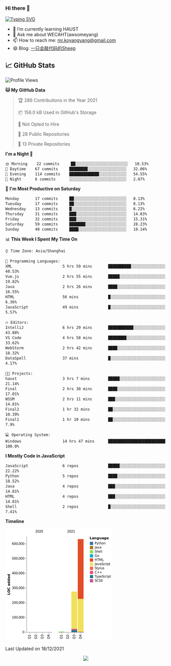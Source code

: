 ### Hi there 👋

[![Typing SVG](https://readme-typing-svg.herokuapp.com?color=%23F78A63&lines=Here+are+some+ideas+to+get+you+started%3A)](https://git.io/typing-svg)

- 🌱 I’m currently learning HAUST
- 💬 Ask me about WECAHT(awsomeyang)
- 📫 How to reach me: mr.koyangyang@gmail.com
- 😄 Blog: [一只会敲代码的Sheep](https://codeyang.pages.dev/)


## &#x1f4c8; GitHub Stats
<!--START_SECTION:waka-->
![Profile Views](http://img.shields.io/badge/Profile%20Views-2-blue)

**🐱 My GitHub Data** 

> 🏆 286 Contributions in the Year 2021
 > 
> 📦 156.0 kB Used in GitHub's Storage 
 > 
> 🚫 Not Opted to Hire
 > 
> 📜 28 Public Repositories 
 > 
> 🔑 13 Private Repositories  
 > 
**I'm a Night 🦉** 

```text
🌞 Morning    22 commits     ██░░░░░░░░░░░░░░░░░░░░░░░   10.53% 
🌆 Daytime    67 commits     ████████░░░░░░░░░░░░░░░░░   32.06% 
🌃 Evening    114 commits    █████████████░░░░░░░░░░░░   54.55% 
🌙 Night      6 commits      ░░░░░░░░░░░░░░░░░░░░░░░░░   2.87%

```
📅 **I'm Most Productive on Saturday** 

```text
Monday       17 commits     ██░░░░░░░░░░░░░░░░░░░░░░░   8.13% 
Tuesday      17 commits     ██░░░░░░░░░░░░░░░░░░░░░░░   8.13% 
Wednesday    13 commits     █░░░░░░░░░░░░░░░░░░░░░░░░   6.22% 
Thursday     31 commits     ███░░░░░░░░░░░░░░░░░░░░░░   14.83% 
Friday       32 commits     ███░░░░░░░░░░░░░░░░░░░░░░   15.31% 
Saturday     59 commits     ███████░░░░░░░░░░░░░░░░░░   28.23% 
Sunday       40 commits     ████░░░░░░░░░░░░░░░░░░░░░   19.14%

```


📊 **This Week I Spent My Time On** 

```text
⌚︎ Time Zone: Asia/Shanghai

💬 Programming Languages: 
XML                      5 hrs 59 mins       ██████████░░░░░░░░░░░░░░░   40.53% 
Vue.js                   2 hrs 55 mins       █████░░░░░░░░░░░░░░░░░░░░   19.82% 
Java                     2 hrs 26 mins       ████░░░░░░░░░░░░░░░░░░░░░   16.55% 
HTML                     56 mins             █░░░░░░░░░░░░░░░░░░░░░░░░   6.36% 
JavaScript               49 mins             █░░░░░░░░░░░░░░░░░░░░░░░░   5.57%

🔥 Editors: 
IntelliJ                 6 hrs 29 mins       ███████████░░░░░░░░░░░░░░   43.88% 
VS Code                  4 hrs 58 mins       ████████░░░░░░░░░░░░░░░░░   33.62% 
WebStorm                 2 hrs 42 mins       ████░░░░░░░░░░░░░░░░░░░░░   18.32% 
DataSpell                37 mins             █░░░░░░░░░░░░░░░░░░░░░░░░   4.17%

🐱‍💻 Projects: 
haust                    3 hrs 7 mins        █████░░░░░░░░░░░░░░░░░░░░   21.14% 
Final                    2 hrs 30 mins       ████░░░░░░░░░░░░░░░░░░░░░   17.01% 
NSSM                     2 hrs 11 mins       ███░░░░░░░░░░░░░░░░░░░░░░   14.81% 
Final2                   1 hr 32 mins        ██░░░░░░░░░░░░░░░░░░░░░░░   10.39% 
Final1                   1 hr 10 mins        ██░░░░░░░░░░░░░░░░░░░░░░░   7.9%

💻 Operating System: 
Windows                  14 hrs 47 mins      █████████████████████████   100.0%

```

**I Mostly Code in JavaScript** 

```text
JavaScript               6 repos             █████░░░░░░░░░░░░░░░░░░░░   22.22% 
Python                   5 repos             ████░░░░░░░░░░░░░░░░░░░░░   18.52% 
Java                     4 repos             ███░░░░░░░░░░░░░░░░░░░░░░   14.81% 
HTML                     4 repos             ███░░░░░░░░░░░░░░░░░░░░░░   14.81% 
Shell                    2 repos             █░░░░░░░░░░░░░░░░░░░░░░░░   7.41%

```


**Timeline**

![Chart not found](https://raw.githubusercontent.com/koyangyang/koyangyang/main/charts/bar_graph.png) 


 Last Updated on 18/12/2021
<!--END_SECTION:waka-->

<!-- <div align="center"><img src="https://github-readme-streak-stats.koyang.workers.dev/?user=koyangyang" ></div> -->

<div align="center"><img src="https://activity-graph.koyang.workers.dev/graph?username=koyangyang&theme=github-light" ></div>

<!-- <div align="center"><img src="https://cdn.jsdelivr.net/gh/koyangyang/hugo_comment/assets/github-contribution-grid-snake.svg" ></div> -->

<!-- ![](https://github-readme-stats.vercel.app/api?username=koyangyang&show_icons=true&theme=flag-india)![](https://github-readme-stats.vercel.app/api/top-langs/?username=koyangyang&layout=compact) -->
<!-- <div align="center"><img src="https://github-readme-stats.vercel.app/api?username=koyangyang&show_icons=true&theme=flag-india" ></div> -->
<!-- <img src="https://github-readme-stats.vercel.app/api/top-langs/?username=koyangyang&layout=compact" > -->



<!-- <div align="center"><img src="https://github-readme-stats.vercel.app/api/wakatime?username=koyangyang" ></div> -->


<!--
[![Top Langs](https://github-readme-stats.vercel.app/api/top-langs/?username=koyangyang&langs_count=8)](https://github.com/anuraghazra/github-readme-stats)
- 🔭 I’m currently working on ...
- 👯 I’m looking to collaborate on ...
- 🤔 I’m looking for help with ...
- 💬 Ask me about ...
- 📫 How to reach me: ...
- 😄 Pronouns: ...
- ⚡ Fun fact: ...
-->
